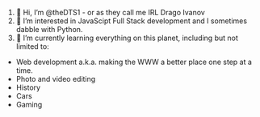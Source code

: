 1. 👋 Hi, I’m @theDTS1 - or as they call me IRL Drago Ivanov
2.  👀 I’m interested in JavaScipt Full Stack development and I sometimes dabble with Python.
3.  🌱 I’m currently learning everything on this planet, including but not limited to:
*  Web development a.k.a. making the WWW a better place one step at a time. 
*  Photo and video editing
*  History
*  Cars
*  Gaming



<!---
theDTS1/theDTS1 is a ✨ special ✨ repository because its `README.md` (this file) appears on your GitHub profile.
You can click the Preview link to take a look at your changes.
--->
